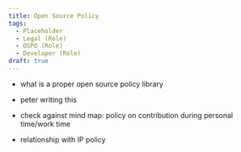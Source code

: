 ```yaml
---
title: Open Source Policy
tags:
  - Placeholder
  - Legal (Role)
  - OSPO (Role)
  - Developer (Role)
draft: true
---
```


- what is a proper open source policy library

- peter writing this

- check against mind map: policy on contribution during personal time/work time

- relationship with IP policy